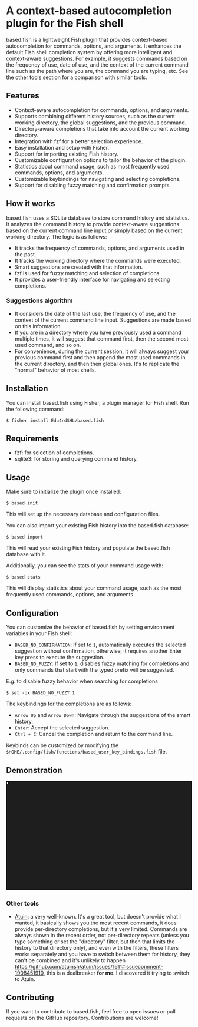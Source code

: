 # A context-based autocompletion plugin for the Fish shell

based.fish is a lightweight Fish plugin that provides context-based autocompletion for commands, options, and arguments. It enhances the default Fish shell completion system by offering more intelligent and context-aware suggestions. For example, it suggests commands based on the frequency of use, date of use, and the context of the current command line such as the path where you are, the command you are typing, etc. See the [other tools](#other-tools) section for a comparison with similar tools.

## Features

- Context-aware autocompletion for commands, options, and arguments.
- Supports combining different history sources, such as the current working directory, the global suggestions, and the previous command.
- Directory-aware completions that take into account the current working directory.
- Integration with fzf for a better selection experience.
- Easy installation and setup with Fisher.
- Support for importing existing Fish history.
- Customizable configuration options to tailor the behavior of the plugin.
- Statistics about command usage, such as most frequently used commands, options, and arguments.
- Customizable keybindings for navigating and selecting completions.
- Support for disabling fuzzy matching and confirmation prompts.

## How it works

based.fish uses a SQLite database to store command history and statistics. It analyzes the command history to provide context-aware suggestions based on the current command line input or simply based on the current working directory. The logic is as follows:

- It tracks the frequency of commands, options, and arguments used in the past.
- It tracks the working directory where the commands were executed.
- Smart suggestions are created with that information.
- fzf is used for fuzzy matching and selection of completions.
- It provides a user-friendly interface for navigating and selecting completions.

### Suggestions algorithm

- It considers the date of the last use, the frequency of use, and the context of the current command line input. Suggestions are made based on this information.
- If you are in a directory where you have previously used a command multiple times, it will suggest that command first, then the second most used command, and so on.
- For convenience, during the current session, it will always suggest your previous command first and then append the most used commands in the current directory, and then then global ones. It's to replicate the "normal" behavior of most shells.


## Installation

You can install based.fish using Fisher, a plugin manager for Fish shell. Run the following command:

```fish
$ fisher install Edu4rdSHL/based.fish
```

## Requirements

- fzf: for selection of completions.
- sqlite3: for storing and querying command history.

## Usage

Make sure to initialize the plugin once installed:

```fish
$ based init
```
This will set up the necessary database and configuration files.

You can also import your existing Fish history into the based.fish database:

```fish
$ based import
```
This will read your existing Fish history and populate the based.fish database with it.

Additionally, you can see the stats of your command usage with:

```fish
$ based stats
```
This will display statistics about your command usage, such as the most frequently used commands, options, and arguments.

## Configuration

You can customize the behavior of based.fish by setting environment variables in your Fish shell:

- `BASED_NO_CONFIRMATION`: If set to `1`, automatically executes the selected suggestion without confirmation, otherwise, it requires another Enter key press to execute the suggestion.
- `BASED_NO_FUZZY`: If set to `1`, disables fuzzy matching for completions and only commands that start with the typed prefix will be suggested.

E.g. to disable fuzzy behavior when searching for completions

```fish
$ set -Ux BASED_NO_FUZZY 1
```

The keybindings for the completions are as follows:

- `Arrow Up` and `Arrow Down`: Navigate through the suggestions of the smart history.
- `Enter`: Accept the selected suggestion.
- `Ctrl + C`: Cancel the completion and return to the command line.

Keybinds can be customized by modifying the `$HOME/.config/fish/functions/based_user_key_bindings.fish` file.

## Demonstration

![based.fish demonstration](assets/based_fish_plugin.gif)

### Other tools

- [Atuin](https://github.com/atuinsh/atuin): a very well-known. It's a great tool, but doesn't provide what I wanted, it basically shows you the most recent commands, it does provide per-directory completions, but it's very limited. Commands are always shown in the recent order, not per-directory repeats (unless you type something or set the "directory" filter, but then that limits the history to that directory only), and even with the filters, these filters works separately and you have to switch between them for history, they can't be combined and it's unlikely to happen https://github.com/atuinsh/atuin/issues/1611#issuecomment-1908451910, this is a dealbreaker **for me**. I discovered it trying to switch to Atuin.

## Contributing

If you want to contribute to based.fish, feel free to open issues or pull requests on the GitHub repository. Contributions are welcome!
